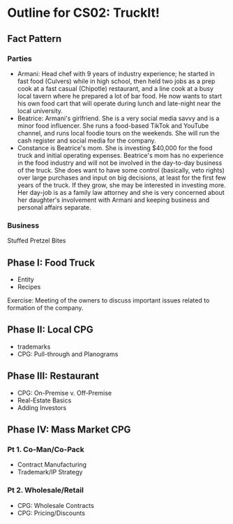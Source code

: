 # Outline for CS02: TruckIt!

## Fact Pattern

### Parties

* Armani: Head chef with 9 years of industry experience; he started in fast food (Culvers) while in high school, then held two jobs as a prep cook at a fast casual (Chipotle) restaurant, and a line cook at a busy local tavern where he prepared a lot of bar food. He now wants to start his own food cart that will operate during lunch and late-night near the local university.
* Beatrice: Armani's girlfriend. She is a very social media savvy and is a minor food influencer. She runs a food-based TikTok and YouTube channel, and runs local foodie tours on the weekends. She will run the cash register and social media for the company.
* Constance is Beatrice's mom. She is investing $40,000 for the food truck and initial operating expenses. Beatrice's mom has no experience in the food industry and will not be involved in the day-to-day business of the truck. She does want to have some control (basically, veto rights) over large purchases and input on big decisions, at least for the first few years of the truck. If they grow, she may be interested in investing more. Her day-job is as a family law attorney and she is very concerned about her daughter's involvement with Armani and keeping business and personal affairs separate.

### Business

Stuffed Pretzel Bites

## Phase I: Food Truck

* Entity
* Recipes

Exercise: Meeting of the owners to discuss important issues related to formation of the company.

## Phase II: Local CPG

* trademarks
* CPG: Pull-through and Planograms

## Phase III: Restaurant

* CPG: On-Premise v. Off-Premise
* Real-Estate Basics
* Adding Investors

## Phase IV: Mass Market CPG

### Pt 1. Co-Man/Co-Pack

* Contract Manufacturing
* Trademark/IP Strategy

### Pt 2. Wholesale/Retail

* CPG: Wholesale Contracts
* CPG: Pricing/Discounts

